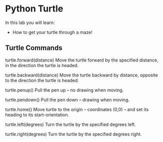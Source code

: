 # Python Turtle

In this lab you will learn:

- How to get your turtle through a maze!

## Turtle Commands

turtle.forward(distance) Move the turtle forward by the specified distance, in the direction the turtle is headed.

turtle.backward(distance) Move the turtle backward by distance, opposite to the direction the turtle is headed.

turtle.penup() Pull the pen up – no drawing when moving.

turtle.pendown() Pull the pen down – drawing when moving.

turtle.home() Move turtle to the origin – coordinates (0,0) – and set its heading to its start-orientation.

turtle.left(degrees) Turn the turtle by the specified degrees left.

turtle.right(degrees) Turn the turtle by the specified degrees right.
